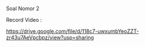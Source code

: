Soal Nomor 2 

Record Video : 

https://drive.google.com/file/d/118c7-uwxumbYeoZZT-zr43u7AeVpcbpz/view?usp=sharing
